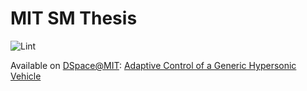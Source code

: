 # MIT SM Thesis

![Lint](https://github.com/dpwiese/thesis-sm/actions/workflows/lint.yml/badge.svg?branch=main)

Available on [DSpace@MIT](https://dspace.mit.edu): [Adaptive Control of a Generic Hypersonic Vehicle](https://dspace.mit.edu/handle/1721.1/81714)
